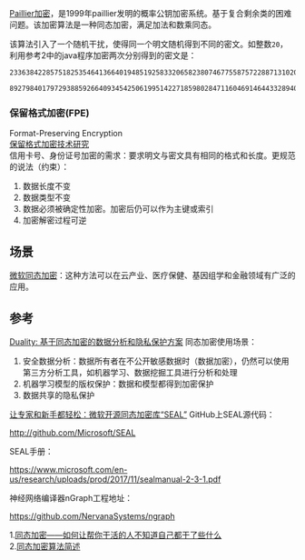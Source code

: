[Paillier加密](https://baike.baidu.com/item/Paillier%E5%8A%A0%E5%AF%86/20388831?fr=aladdin)，是1999年paillier发明的概率公钥加密系统。基于复合剩余类的困难问题。该加密算法是一种同态加密，满足加法和数乘同态。

该算法引入了一个随机干扰，使得同一个明文随机得到不同的密文。如整数`20`，利用参考2中的java程序加密两次分别得到的密文是：
```
2336384228575182535464136640194851925833206582380746775587572288713102061168541418346372156393688929318793675258366921633325432902948664913130724903884357640346100566793499686890956748197958296786151310567176595824481153063654367032546976833098474304662791089540661692935752835503084292440182368425570026954
```
```
89279840179729388592664093454250619951422718598028471160469146443328940066634670213168578157564831951927937927280147823425990611105752786455029229439663271317531753030143458208941244274469053680436705676696626416304379788876085368160123721202300950279926942930756268377117052589778853707056980672460227823852
```
### 保留格式加密(FPE)
Format-Preserving Encryption  
[保留格式加密技术研究](https://wenku.baidu.com/view/940c1ae8aeaad1f346933fe0.html)  
信用卡号、身份证号加密的需求：要求明文与密文具有相同的格式和长度。更规范的说法（约束）：
1. 数据长度不变  
2. 数据类型不变  
3. 数据必须被确定性加密。加密后仍可以作为主键或索引  
4. 加密解密过程可逆  






## 场景
[微软同态加密](https://www.microsoft.com/en-us/research/project/homomorphic-encryption/)：这种方法可以在云产业、医疗保健、基因组学和金融领域有广泛的应用。
## 参考
[Duality: 基于同态加密的数据分析和隐私保护方案](http://blog.nsfocus.net/rsa2019-duality-data-analysis-privacy-protection-scheme-based-homomorphic-encryption/)
同态加密使用场景：
1. 安全数据分析：数据所有者在不公开敏感数据时（数据加密），仍然可以使用第三方分析工具，如机器学习、数据挖掘工具进行分析和处理  
2. 机器学习模型的版权保护：数据和模型都得到加密保护  
3. 数据共享的隐私保护

[让专家和新手都轻松：微软开源同态加密库“SEAL”](http://www.sohu.com/a/287435485_490113)
GitHub上SEAL源代码：

http://github.com/Microsoft/SEAL

SEAL手册：

https://www.microsoft.com/en-us/research/uploads/prod/2017/11/sealmanual-2-3-1.pdf

神经网络编译器nGraph工程地址：

https://github.com/NervanaSystems/ngraph

1.[同态加密——如何让帮你干活的人不知道自己都干了些什么](https://zhuanlan.zhihu.com/p/31822335)  
2.[同态加密算法简述](https://blog.csdn.net/jason_cuijiahui/article/details/79121702)
